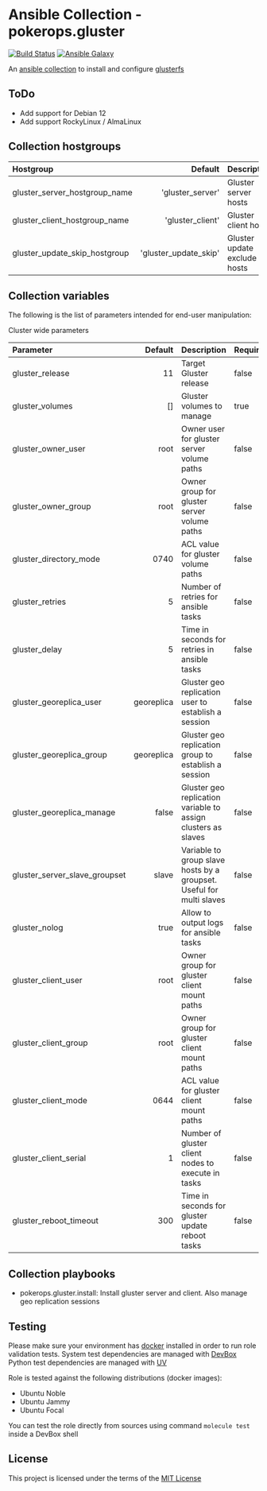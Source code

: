 # Ansible Collection - pokerops.gluster

[![Build Status](https://github.com/pokerops/ansible-collection-gluster/actions/workflows/libvirt.yml/badge.svg)](https://github.com/pokerops/ansible-collection-gluster/actions/workflows/libvirt.yml)
[![Ansible Galaxy](http://img.shields.io/badge/ansible--galaxy-pokerops.gluster.vim-blue.svg)](https://galaxy.ansible.com/ui/repo/published/pokerops/gluster/)

An [ansible collection](https://galaxy.ansible.com/ui/repo/published/pokerops/gluster) to install and configure [glusterfs](https://docs.gluster.org/en/main/)

## ToDo

- Add support for Debian 12
- Add support RockyLinux / AlmaLinux

## Collection hostgroups

| Hostgroup                     |               Default | Description                  |
| :---------------------------- | --------------------: | :--------------------------- |
| gluster_server_hostgroup_name |      'gluster_server' | Gluster server hosts         |
| gluster_client_hostgroup_name |      'gluster_client' | Gluster client hosts         |
| gluster_update_skip_hostgroup | 'gluster_update_skip' | Gluster update exclude hosts |

## Collection variables

The following is the list of parameters intended for end-user manipulation:

Cluster wide parameters

| Parameter                     |    Default | Description                                                          | Required |
| :---------------------------- | ---------: | :------------------------------------------------------------------- | :------- |
| gluster_release               |         11 | Target Gluster release                                               | false    |
| gluster_volumes               |         [] | Gluster volumes to manage                                            | true     |
| gluster_owner_user            |       root | Owner user for gluster server volume paths                           | false    |
| gluster_owner_group           |       root | Owner group for gluster server volume paths                          | false    |
| gluster_directory_mode        |       0740 | ACL value for gluster volume paths                                   | false    |
| gluster_retries               |          5 | Number of retries for ansible tasks                                  | false    |
| gluster_delay                 |          5 | Time in seconds for retries in ansible tasks                         | false    |
| gluster_georeplica_user       | georeplica | Gluster geo replication user to establish a session                  | false    |
| gluster_georeplica_group      | georeplica | Gluster geo replication group to establish a session                 | false    |
| gluster_georeplica_manage     |      false | Gluster geo replication variable to assign clusters as slaves        | false    |
| gluster_server_slave_groupset |      slave | Variable to group slave hosts by a groupset. Useful for multi slaves | false    |
| gluster_nolog                 |       true | Allow to output logs for ansible tasks                               | false    |
| gluster_client_user           |       root | Owner group for gluster client mount paths                           | false    |
| gluster_client_group          |       root | Owner group for gluster client mount paths                           | false    |
| gluster_client_mode           |       0644 | ACL value for gluster client mount paths                             | false    |
| gluster_client_serial         |          1 | Number of gluster client nodes to execute in tasks                   | false    |
| gluster_reboot_timeout        |        300 | Time in seconds for gluster update reboot tasks                      | false    |

## Collection playbooks

- pokerops.gluster.install: Install gluster server and client. Also manage geo replication sessions

## Testing

Please make sure your environment has [docker](https://www.docker.com) installed in order to run role validation tests.
System test dependencies are managed with [DevBox](https://www.jetify.com/devbox)
Python test dependencies are managed with [UV](https://docs.astral.sh/uv/)

Role is tested against the following distributions (docker images):

- Ubuntu Noble
- Ubuntu Jammy
- Ubuntu Focal

You can test the role directly from sources using command `molecule test` inside a DevBox shell

## License

This project is licensed under the terms of the [MIT License](/LICENSE)
